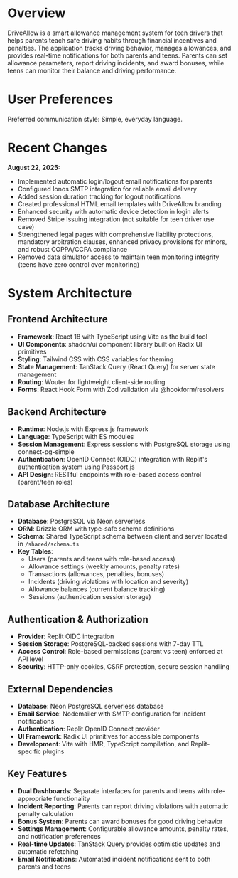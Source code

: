 # Overview

DriveAllow is a smart allowance management system for teen drivers that helps parents teach safe driving habits through financial incentives and penalties. The application tracks driving behavior, manages allowances, and provides real-time notifications for both parents and teens. Parents can set allowance parameters, report driving incidents, and award bonuses, while teens can monitor their balance and driving performance.

# User Preferences

Preferred communication style: Simple, everyday language.

# Recent Changes

**August 22, 2025:**
- Implemented automatic login/logout email notifications for parents
- Configured Ionos SMTP integration for reliable email delivery
- Added session duration tracking for logout notifications
- Created professional HTML email templates with DriveAllow branding
- Enhanced security with automatic device detection in login alerts
- Removed Stripe Issuing integration (not suitable for teen driver use case)
- Strengthened legal pages with comprehensive liability protections, mandatory arbitration clauses, enhanced privacy provisions for minors, and robust COPPA/CCPA compliance
- Removed data simulator access to maintain teen monitoring integrity (teens have zero control over monitoring)

# System Architecture

## Frontend Architecture
- **Framework**: React 18 with TypeScript using Vite as the build tool
- **UI Components**: shadcn/ui component library built on Radix UI primitives
- **Styling**: Tailwind CSS with CSS variables for theming
- **State Management**: TanStack Query (React Query) for server state management
- **Routing**: Wouter for lightweight client-side routing
- **Forms**: React Hook Form with Zod validation via @hookform/resolvers

## Backend Architecture
- **Runtime**: Node.js with Express.js framework
- **Language**: TypeScript with ES modules
- **Session Management**: Express sessions with PostgreSQL storage using connect-pg-simple
- **Authentication**: OpenID Connect (OIDC) integration with Replit's authentication system using Passport.js
- **API Design**: RESTful endpoints with role-based access control (parent/teen roles)

## Database Architecture
- **Database**: PostgreSQL via Neon serverless
- **ORM**: Drizzle ORM with type-safe schema definitions
- **Schema**: Shared TypeScript schema between client and server located in `/shared/schema.ts`
- **Key Tables**:
  - Users (parents and teens with role-based access)
  - Allowance settings (weekly amounts, penalty rates)
  - Transactions (allowances, penalties, bonuses)
  - Incidents (driving violations with location and severity)
  - Allowance balances (current balance tracking)
  - Sessions (authentication session storage)

## Authentication & Authorization
- **Provider**: Replit OIDC integration
- **Session Storage**: PostgreSQL-backed sessions with 7-day TTL
- **Access Control**: Role-based permissions (parent vs teen) enforced at API level
- **Security**: HTTP-only cookies, CSRF protection, secure session handling

## External Dependencies
- **Database**: Neon PostgreSQL serverless database
- **Email Service**: Nodemailer with SMTP configuration for incident notifications
- **Authentication**: Replit OpenID Connect provider
- **UI Framework**: Radix UI primitives for accessible components
- **Development**: Vite with HMR, TypeScript compilation, and Replit-specific plugins

## Key Features
- **Dual Dashboards**: Separate interfaces for parents and teens with role-appropriate functionality
- **Incident Reporting**: Parents can report driving violations with automatic penalty calculation
- **Bonus System**: Parents can award bonuses for good driving behavior
- **Settings Management**: Configurable allowance amounts, penalty rates, and notification preferences
- **Real-time Updates**: TanStack Query provides optimistic updates and automatic refetching
- **Email Notifications**: Automated incident notifications sent to both parents and teens